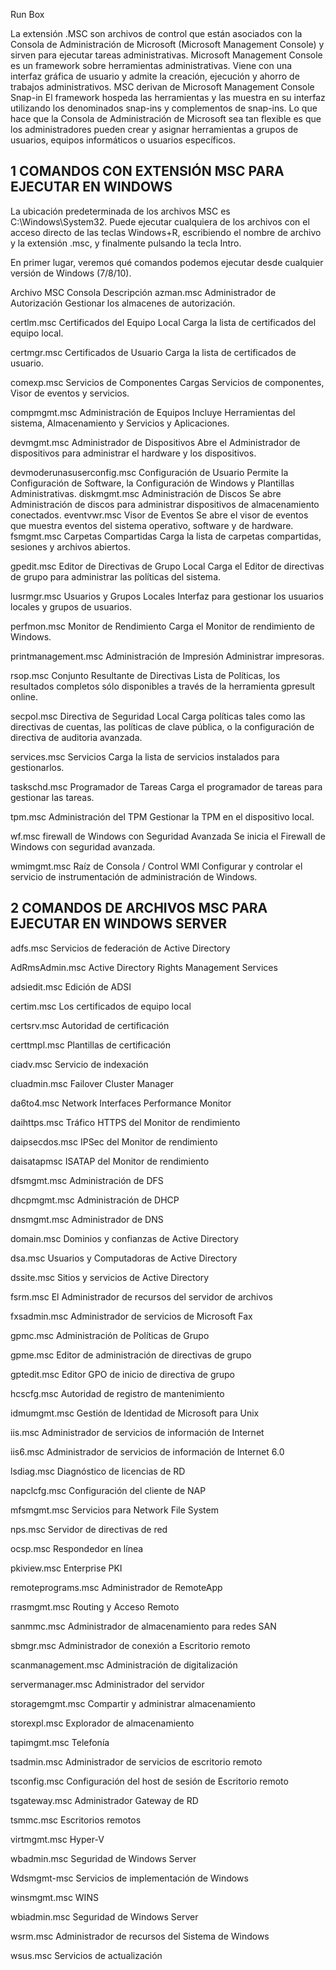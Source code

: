 Run Box

La extensión .MSC son archivos de control que están asociados con la Consola de Administración de Microsoft (Microsoft Management Console) y sirven para ejecutar tareas administrativas.
Microsoft Management Console es un framework sobre herramientas administrativas. Viene con una interfaz gráfica de usuario y admite la creación, ejecución y ahorro de trabajos administrativos.
MSC derivan de Microsoft Management Console Snap-in
El framework hospeda las herramientas y las muestra en su interfaz utilizando los denominados snap-ins y complementos de snap-ins. Lo que hace que la Consola de Administración de Microsoft sea tan flexible es que los administradores pueden crear y asignar herramientas a grupos de usuarios, equipos informáticos o usuarios específicos.




## 1 COMANDOS CON EXTENSIÓN MSC PARA EJECUTAR EN WINDOWS
La ubicación predeterminada de los archivos MSC es C:\Windows\System32. Puede ejecutar cualquiera de los archivos con el acceso directo de las teclas Windows+R, escribiendo el nombre de archivo y la extensión .msc, y finalmente pulsando la tecla Intro.

En primer lugar, veremos qué comandos podemos ejecutar desde cualquier versión de Windows (7/8/10).

Archivo MSC	Consola	Descripción
azman.msc
Administrador de Autorización
Gestionar los almacenes de autorización.

certlm.msc
Certificados del Equipo Local
Carga la lista de certificados del equipo local.

certmgr.msc
Certificados de Usuario
Carga la lista de certificados de usuario.

comexp.msc
Servicios de Componentes
Cargas Servicios de componentes, Visor de eventos y servicios.

compmgmt.msc
Administración de Equipos
Incluye Herramientas del sistema, Almacenamiento y Servicios y Aplicaciones.

devmgmt.msc
Administrador de Dispositivos
Abre el Administrador de dispositivos para administrar el hardware y los dispositivos.

devmoderunasuserconfig.msc
Configuración de Usuario
Permite la Configuración de Software, la Configuración de Windows y Plantillas
 Administrativas.
diskmgmt.msc
Administración de Discos
Se abre Administración de discos para administrar dispositivos de almacenamiento
 conectados.
eventvwr.msc
Visor de Eventos
Se abre el visor de eventos que muestra eventos del sistema operativo, software y de
 hardware.
fsmgmt.msc
Carpetas Compartidas
Carga la lista de carpetas compartidas, sesiones y archivos abiertos.

gpedit.msc
Editor de Directivas de Grupo Local
Carga el Editor de directivas de grupo para administrar las políticas del sistema.

lusrmgr.msc
Usuarios y Grupos Locales
Interfaz para gestionar los usuarios locales y grupos de usuarios.

perfmon.msc
Monitor de Rendimiento
Carga el Monitor de rendimiento de Windows.

printmanagement.msc
Administración de Impresión
Administrar impresoras.

rsop.msc
Conjunto Resultante de Directivas
Lista de Políticas, los resultados completos sólo disponibles a través de la
 herramienta gpresult online.
 
secpol.msc
Directiva de Seguridad Local
Carga políticas tales como las directivas de cuentas, las políticas de clave pública,
 o la configuración de directiva de auditoria avanzada.
 
services.msc
Servicios
Carga la lista de servicios instalados para gestionarlos.

taskschd.msc
Programador de Tareas
Carga el programador de tareas para gestionar las tareas.

tpm.msc
Administración del TPM
Gestionar la TPM en el dispositivo local.

wf.msc
firewall de Windows con Seguridad Avanzada
Se inicia el Firewall de Windows con seguridad avanzada.

wmimgmt.msc
Raíz de Consola / Control WMI
Configurar y controlar el servicio de instrumentación de administración de Windows.


## 2 COMANDOS DE ARCHIVOS MSC PARA EJECUTAR EN WINDOWS SERVER

adfs.msc
Servicios de federación de Active Directory

AdRmsAdmin.msc
Active Directory Rights Management Services

adsiedit.msc
Edición de ADSI

certim.msc
Los certificados de equipo local

certsrv.msc
Autoridad de certificación

certtmpl.msc
Plantillas de certificación

ciadv.msc
Servicio de indexación

cluadmin.msc
Failover Cluster Manager

da6to4.msc
Network Interfaces Performance Monitor

daihttps.msc
Tráfico HTTPS del Monitor de rendimiento

daipsecdos.msc
IPSec del Monitor de rendimiento

daisatapmsc
ISATAP del Monitor de rendimiento

dfsmgmt.msc
Administración de DFS

dhcpmgmt.msc
Administración de DHCP

dnsmgmt.msc
Administrador de DNS

domain.msc
Dominios y confianzas de Active Directory

dsa.msc
Usuarios y Computadoras de Active Directory

dssite.msc
Sitios y servicios de Active Directory

fsrm.msc
El Administrador de recursos del servidor de archivos

fxsadmin.msc
Administrador de servicios de Microsoft Fax

gpmc.msc
Administración de Políticas de Grupo

gpme.msc
Editor de administración de directivas de grupo

gptedit.msc
Editor GPO de inicio de directiva de grupo

hcscfg.msc
Autoridad de registro de mantenimiento

idmumgmt.msc
Gestión de Identidad de Microsoft para Unix

iis.msc
Administrador de servicios de información de Internet

iis6.msc
Administrador de servicios de información de Internet 6.0

lsdiag.msc
Diagnóstico de licencias de RD

napclcfg.msc
Configuración del cliente de NAP

mfsmgmt.msc
Servicios para Network File System

nps.msc
Servidor de directivas de red

ocsp.msc
Respondedor en línea

pkiview.msc
Enterprise PKI

remoteprograms.msc
Administrador de RemoteApp

rrasmgmt.msc
Routing y Acceso Remoto

sanmmc.msc
Administrador de almacenamiento para redes SAN

sbmgr.msc
Administrador de conexión a Escritorio remoto

scanmanagement.msc
Administración de digitalización

servermanager.msc
Administrador del servidor

storagemgmt.msc
Compartir y administrar almacenamiento

storexpl.msc
Explorador de almacenamiento

tapimgmt.msc
Telefonía

tsadmin.msc
Administrador de servicios de escritorio remoto

tsconfig.msc
Configuración del host de sesión de Escritorio remoto

tsgateway.msc
Administrador Gateway de RD

tsmmc.msc
Escritorios remotos

virtmgmt.msc
Hyper-V

wbadmin.msc
Seguridad de Windows Server

Wdsmgmt-msc
Servicios de implementación de Windows

winsmgmt.msc
WINS

wbiadmin.msc
Seguridad de Windows Server

wsrm.msc
Administrador de recursos del Sistema de Windows

wsus.msc
Servicios de actualización


